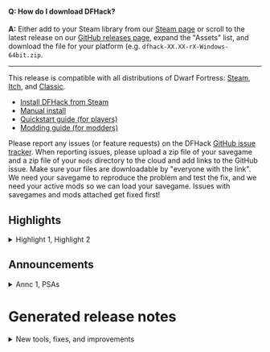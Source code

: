 #### Q: How do I download DFHack?
**A:** Either add to your Steam library from our [Steam page](https://store.steampowered.com/app/2346660/DFHack) or scroll to the latest release on our [GitHub releases page](https://github.com/DFHack/dfhack/releases), expand the "Assets" list, and download the file for your platform (e.g. `dfhack-XX.XX-rX-Windows-64bit.zip`.

-------------

This release is compatible with all distributions of Dwarf Fortress: [Steam](https://store.steampowered.com/app/975370/Dwarf_Fortress/), [Itch](https://kitfoxgames.itch.io/dwarf-fortress), and [Classic](https://www.bay12games.com/dwarves/).

- [Install DFHack from Steam](https://store.steampowered.com/app/2346660/DFHack)
- [Manual install](https://docs.dfhack.org/en/stable/docs/Installing.html#installing)
- [Quickstart guide (for players)](https://docs.dfhack.org/en/stable/docs/Quickstart.html#quickstart)
- [Modding guide (for modders)](https://docs.dfhack.org/en/stable/docs/guides/modding-guide.html)

Please report any issues (or feature requests) on the DFHack [GitHub issue tracker](https://github.com/DFHack/dfhack/issues). When reporting issues, please upload a zip file of your savegame and a zip file of your `mods` directory to the cloud and add links to the GitHub issue. Make sure your files are downloadable by "everyone with the link". We need your savegame to reproduce the problem and test the fix, and we need your active mods so we can load your savegame. Issues with savegames and mods attached get fixed first!

Highlights
----------------------------------

<details>
<summary>Highlight 1, Highlight 2</summary>

### Highlight 1

Demo screenshot/vidcap

Text

### Highlight 2

Demo screenshot/vidcap

Text

</details>

Announcements
----------------------------------

<details>
<summary>Annc 1, PSAs</summary>

### Annc 1

Text

### PSAs

As always, remember that, just like the vanilla DF game, DFHack tools can also have bugs. It is a good idea to **save often and keep backups** of the forts that you care about.

Many DFHack tools that worked in previous (pre-Steam) versions of DF have not been updated yet and are marked with the "unavailable" tag in their docs. If you try to run them, they will show a warning and exit immediately. You can run the command again to override the warning (though of course the tools may not work). We make no guarantees of reliability for the tools that are marked as "unavailable".

The in-game interface for running DFHack commands (`gui/launcher`) will not show "unavailable" tools by default. You can still run them if you know their names, or you can turn on dev mode by hitting Ctrl-D while in `gui/launcher` and they will be added to the autocomplete list. Some tools do not compile yet and are not available at all, even when in dev mode.

If you see a tool complaining about the lack of a cursor, know that it's referring to the **keyboard** cursor (which used to be the only real option in Dwarf Fortress). You can enable the keyboard cursor by entering mining mode or selecting the dump/forbid tool and hitting Alt-K (the DFHack keybinding for `toggle-kbd-cursor`. We're working on making DFHack tools more mouse-aware and accessible so this step isn't necessary in the future.

</details>

Generated release notes
====================

<details>
<summary>New tools, fixes, and improvements</summary>

%RELEASE_NOTES%
</details>
